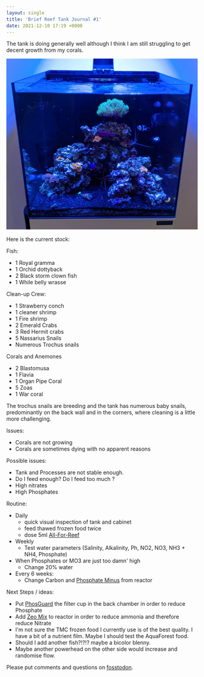 ```yaml
---
layout: single
title: 'Brief Reef Tank Journal #1'
date: 2021-12-10 17:19 +0000
---
```

The tank is doing generally well although I think I am still struggling to get decent growth from my corals.

<a class="image-popup" href="/assets/images/20211210_ReefTank.webp">
  <img class="align-center" src="/assets/images/20211210_ReefTank.webp">
</a>

Here is the current stock:

Fish:
* 1 Royal gramma
* 1 Orchid dottyback
* 2 Black storm clown fish
* 1 While belly wrasse

Clean-up Crew:
* 1 Strawberry conch
* 1 cleaner shrimp
* 1 Fire shrimp
* 2 Emerald Crabs
* 3 Red Hermit crabs
* 5 Nassarius Snails
* Numerous Trochus snails

Corals and Anemones
* 2 Blastomusa
* 1 Flavia
* 1 Organ Pipe Coral
* 5 Zoas
* 1 War coral

The trochus snails are breeding and the tank has numerous baby snails, predominantly on the back wall and in the corners, where cleaning is a little more challenging.

Issues:
- Corals are not growing
- Corals are sometimes dying with no apparent reasons

Possible issues:
- Tank and Processes are not stable enough.
- Do I feed enough? Do I feed too much ?
- High nitrates
- High Phosphates

Routine:
- Daily
  * quick visual inspection of tank and cabinet
  * feed thawed frozen food twice
  * dose 5ml [All-For-Reef][2]
- Weekly
  * Test water parameters (Salinity, Alkalinity, Ph, NO2, NO3, NH3 + NH4, Phosphate)
- When Phosphates or MO3 are just too damn' high
  * Change 20% water
- Every 6 weeks:
  * Change Carbon and [Phosphate Minus][3] from reactor

Next Steps / ideas:
* Put [PhosGuard][5] the filter cup in the back chamber in order to reduce Phosphate
* Add [Zeo Mix][4] to reactor in order to reduce ammonia and therefore reduce Nitrate
* I'm not sure the TMC frozen food I currently use is of the best quality. I have a bit of a nutrient film. Maybe I should test the AquaForest food.
* Should I add another fish?!?!? maybe a bicolor blenny.
* Maybe another powerhead on the other side would increase and randomise flow.

Please put comments and questions on [fosstodon][1].

[1]: https://fosstodon.org/web/@tomdeb
[2]: https://www.tropic-marin-smartinfo.com/all-for-reef?lang=en
[3]: https://aquaforest.eu/en/product/phosphate-minus/
[4]: https://aquaforest.eu/en/product/zeo-mix/
[5]: https://seachem.com/phosguard.php
